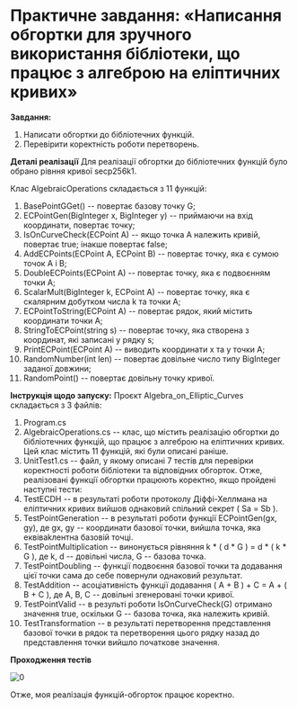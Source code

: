 # Практичне завдання: «Написання обгортки для зручного використання бібліотеки, що працює з алгеброю на еліптичних кривих»

**Завдання:**
1. Написати обгортки до бібліотечних функцій.
2. Перевірити коректність роботи перетворень.

**Деталі реалізації**
Для реалізації обгортки до бібліотечних функцій було обрано рівння кривої secp256k1.

Клас AlgebraicOperations складається з 11 функцій:
1. BasePointGGet() -- повертає базову точку G;
2. ECPointGen(BigInteger x, BigInteger y) -- приймаючи на вхід координати, повертає точку;
3. IsOnCurveCheck(ECPoint A) -- якщо точка A належить кривій, повертає true; інакше повертає false;
4. AddECPoints(ECPoint A, ECPoint B) -- повертає точку, яка є сумою точок A і B;
5. DoubleECPoints(ECPoint A) -- повертає точку, яка є подвоєнням точки A;
6. ScalarMult(BigInteger k, ECPoint A) -- повертає точку, яка є скалярним добутком числа k та точки A;
7. ECPointToString(ECPoint A) -- повертає рядок, який містить координати точки A;
8. StringToECPoint(string s) -- повертає точку, яка створена з координат, які записані у рядку s;
9. PrintECPoint(ECPoint A) -- виводить координати x та y точки A;
10. RandomNumber(int len) -- повертає довільне число типу BigInteger заданої довжини;
11. RandomPoint() -- повертає довільну точку кривої.

**Інструкція щодо запуску:**
Проєкт Algebra_on_Elliptic_Curves складається з 3 файлів:
1. Program.cs
2. AlgebraicOperations.cs -- клас, що містить реалізацію обгортки до бібліотечних функцій, що працює з алгеброю на еліптичних кривих. Цей клас містить 11 функцій, які були описані раніше.
3. UnitTest1.cs -- файл, у якому описані 7 тестів для перевірки коректності роботи бібліотеки та відповідних обгорток. Отже, реалізовані функції обгортки працюють коректно, якщо пройдені наступні тести:
  1. TestECDH -- в результаті роботи протоколу Діффі-Хеллмана на еліптичних кривих вийшов однаковий спільний секрет ( Sa = Sb ).  
  2. TestPointGeneration -- в результаті роботи функції ECPointGen(gx, gy), де gx, gy -- координати базової точки, вийшла точка, яка еквіваkлентна базовій точці.
  3. TestPointMultiplication -- винонується рівняння k * ( d * G ) = d * ( k * G ), де k, d -- довільні числа, G -- базова точка.
  4. TestPointDoubling -- функції подвоєння базової точки та додавання цієї точки сама до себе повернули однаковий результат.
  5. TestAddition -- асоціативність функції додавання ( A + B ) + C = A + ( B + C ), де A, B, C -- довільні згенеровані точки кривої.
  6. TestPointValid -- в результі роботи IsOnCurveCheck(G) отримано значення true, оскільки G -- базова точка, яка належить кривій.  
  7. TestTransformation -- в результаті перетворення представлення базової точки в рядок та перетворення цього рядку назад до представлення точки вийшло початкове значення.

**Проходження тестів**

![0](https://github.com/AnastasiaZAYU/Cryptography-Course/blob/main/Algebra_on_Elliptic_Curves\screenshots\0.png)

 Отже, моя реалізація функцій-обгорток працює коректно.

